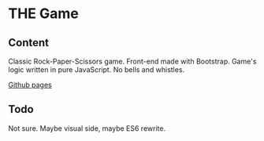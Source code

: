 # THE Game

## Content
Classic Rock-Paper-Scissors game. Front-end made with Bootstrap. Game's logic written in pure JavaScript.
No bells and whistles.

[Github pages](https://mnap00.github.io/mod-09.7-rps-game/)

## Todo
Not sure. Maybe visual side, maybe ES6 rewrite.

